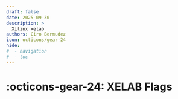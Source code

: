 ```yaml
---
draft: false
date: 2025-09-30
description: >
  Xilinx xelab
authors: Ciro Bermudez
icon: octicons/gear-24
hide: 
#  - navigation
#  - toc
---
```


# :octicons-gear-24: XELAB Flags
